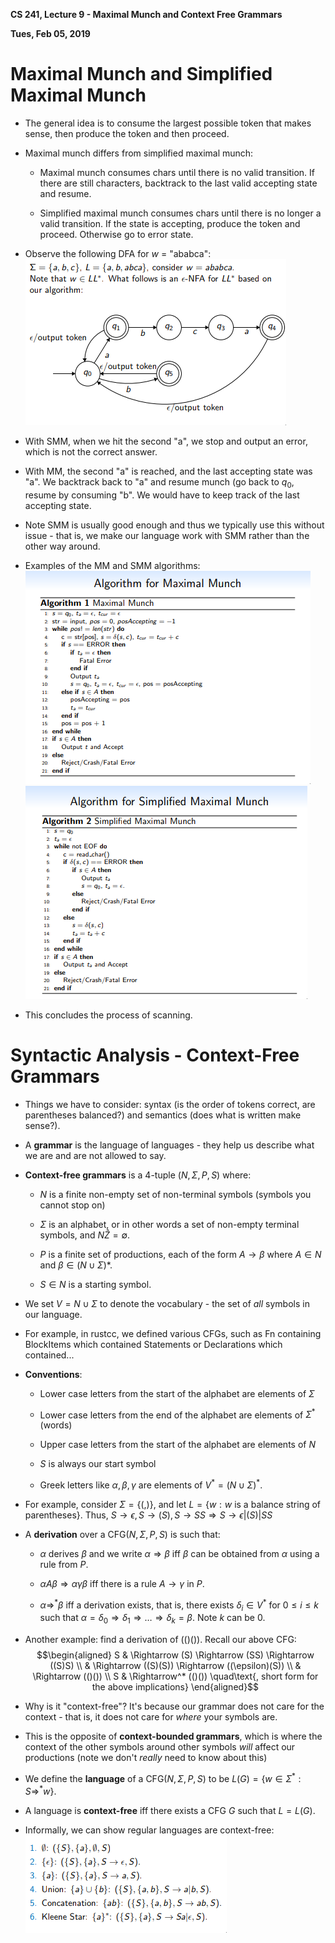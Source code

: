 **CS 241, Lecture 9 - Maximal Munch and Context Free Grammars**

**Tues, Feb 05, 2019**

Maximal Munch and Simplified Maximal Munch
==========================================

-   The general idea is to consume the largest possible token that makes
    sense, then produce the token and then proceed.

-   Maximal munch differs from simplified maximal munch:

    -   Maximal munch consumes chars until there is no valid transition.
        If there are still characters, backtrack to the last valid
        accepting state and resume.

    -   Simplified maximal munch consumes chars until there is no longer
        a valid transition. If the state is accepting, produce the token
        and proceed. Otherwise go to error state.

-   Observe the following DFA for $w$ = "ababca":\
    ![image](maxmunch1.png)

-   With SMM, when we hit the second "a", we stop and output an error,
    which is not the correct answer.

-   With MM, the second "a" is reached, and the last accepting state was
    "a". We backtrack back to "a" and resume munch (go back to $q_0$,
    resume by consuming "b". We would have to keep track of the last
    accepting state.

-   Note SMM is usually good enough and thus we typically use this
    without issue - that is, we make our language work with SMM rather
    than the other way around.

-   Examples of the MM and SMM algorithms:\
    ![image](mmalg.png)\
    ![image](smmalg.png)

-   This concludes the process of scanning.

Syntactic Analysis - Context-Free Grammars
==========================================

-   Things we have to consider: syntax (is the order of tokens correct,
    are parentheses balanced?) and semantics (does what is written make
    sense?).

-   A **grammar** is the language of languages - they help us describe
    what we are and are not allowed to say.

-   **Context-free grammars** is a 4-tuple $(N, \Sigma, P, S)$ where:

    -   $N$ is a finite non-empty set of non-terminal symbols (symbols
        you cannot stop on)

    -   $\Sigma$ is an alphabet, or in other words a set of non-empty
        terminal symbols, and $N \hat Z = \emptyset$.

    -   $P$ is a finite set of productions, each of the form
        $A \rightarrow \beta$ where $A \in N$ and
        $\beta \in (N \cup \Sigma)*$.

    -   $S \in N$ is a starting symbol.

-   We set $V = N \cup \Sigma$ to denote the vocabulary - the set of
    *all* symbols in our language.

-   For example, in rustcc, we defined various CFGs, such as Fn
    containing BlockItems which contained Statements or Declarations
    which contained\...

-   **Conventions**:

    -   Lower case letters from the start of the alphabet are elements
        of $\Sigma$

    -   Lower case letters from the end of the alphabet are elements of
        $\Sigma^*$ (words)

    -   Upper case letters from the start of the alphabet are elements
        of $N$

    -   $S$ is always our start symbol

    -   Greek letters like $\alpha, \beta, \gamma$ are elements of
        $V^* = (N \cup \Sigma)^*$.

-   For example, consider $\Sigma = \{(, )\}$, and let
    $L = \{w : w \text{ is a balance string of parentheses}\}$. Thus,
    $S \rightarrow \epsilon, S \rightarrow (S), S \rightarrow SS \Rightarrow S \rightarrow \epsilon | (S) | SS$

-   A **derivation** over a CFG$(N, \Sigma, P, S)$ is such that:

    -   $\alpha$ derives $\beta$ and we write $\alpha \Rightarrow \beta$
        iff $\beta$ can be obtained from $\alpha$ using a rule from $P$.

    -   $\alpha A \beta \Rightarrow \alpha \gamma \beta$ iff there is a
        rule $A \rightarrow \gamma$ in $P$.

    -   $\alpha \Rightarrow^* \beta$ iff a derivation exists, that is,
        there exists $\delta_i \in V^*$ for $0 \leq i \leq k$ such that
        $\alpha = \delta_0 \Rightarrow \delta_1 \Rightarrow \dots \Rightarrow \delta_k = \beta$.
        Note $k$ can be 0.

-   Another example: find a derivation of (()()). Recall our above CFG:
    $$\begin{aligned}
                S & \Rightarrow (S) \Rightarrow (SS) \Rightarrow ((S)S) \\
                  & \Rightarrow ((S)(S)) \Rightarrow ((\epsilon)(S)) \\
                  & \Rightarrow (()()) \\
                S & \Rightarrow^* (()()) \quad\text{, short form for the above implications}
            \end{aligned}$$

-   Why is it "context-free"? It's because our grammar does not care for
    the context - that is, it does not care for *where* your symbols
    are.

-   This is the opposite of **context-bounded grammars**, which is where
    the context of the other symbols around other symbols *will* affect
    our productions (note we don't *really* need to know about this)

-   We define the **language** of a CFG$(N, \Sigma, P, S)$ to be
    $L(G) = \{w \in \Sigma^* : S \Rightarrow^* w\}$.

-   A language is **context-free** iff there exists a CFG $G$ such that
    $L = L(G)$.

-   Informally, we can show regular languages are context-free:\
    ![image](cg.png)
